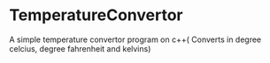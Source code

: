 # TemperatureConvertor
A simple temperature convertor program on c++( Converts in degree celcius, degree fahrenheit and kelvins)
